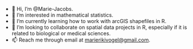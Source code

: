- 👋 Hi, I’m @Marie-Jacobs.
- 👀 I’m interested in mathematical statistics.
- 🌱 I’m currently learning how to work with arcGIS shapefiles in R.
- 💞️ I’m looking to collaborate on spatial data projects in R, especially if it is related to biological or medical sciences.
- 📫 Reach me through email at marierikivogel@gmail.com.

<!---
Marie-Jacobs/Marie-Jacobs is a ✨ special ✨ repository because its `README.md` (this file) appears on your GitHub profile.
You can click the Preview link to take a look at your changes.
--->

